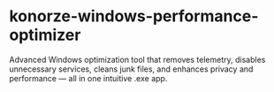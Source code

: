 # konorze-windows-performance-optimizer
Advanced Windows optimization tool that removes telemetry, disables unnecessary services, cleans junk files, and enhances privacy and performance — all in one intuitive .exe app.
